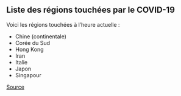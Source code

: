 ## Liste des régions touchées par le COVID-19

Voici les régions touchées à l’heure actuelle :

- Chine (continentale)
- Corée du Sud
- Hong Kong
- Iran
- Italie
- Japon
- Singapour

[Source](https://www.canada.ca/fr/sante-publique/services/maladies/2019-nouveau-coronavirus/professionnels-sante/liste-regions-touchees-covid-19.html)